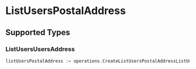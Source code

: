 # ListUsersPostalAddress


## Supported Types

### ListUsersUsersAddress

```go
listUsersPostalAddress := operations.CreateListUsersPostalAddressListUsersUsersAddress(operations.ListUsersUsersAddress{/* values here */})
```

